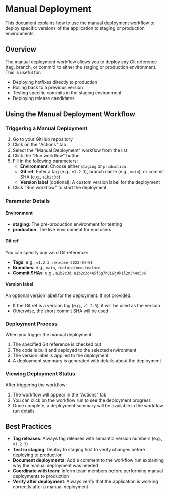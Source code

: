 # Manual Deployment

This document explains how to use the manual deployment workflow to deploy specific versions of the application to staging or production environments.

## Overview

The manual deployment workflow allows you to deploy any Git reference (tag, branch, or commit) to either the staging or production environment. This is useful for:

- Deploying hotfixes directly to production
- Rolling back to a previous version
- Testing specific commits in the staging environment
- Deploying release candidates

## Using the Manual Deployment Workflow

### Triggering a Manual Deployment

1. Go to your GitHub repository
2. Click on the "Actions" tab
3. Select the "Manual Deployment" workflow from the list
4. Click the "Run workflow" button
5. Fill in the following parameters:
   - **Environment**: Choose either `staging` or `production`
   - **Git ref**: Enter a tag (e.g., `v1.2.3`), branch name (e.g., `main`), or commit SHA (e.g., `a1b2c3d`)
   - **Version label** (optional): A custom version label for the deployment
6. Click "Run workflow" to start the deployment

### Parameter Details

#### Environment

- **staging**: The pre-production environment for testing
- **production**: The live environment for end users

#### Git ref

You can specify any valid Git reference:
- **Tags**: e.g., `v1.2.3`, `release-2023-04-01`
- **Branches**: e.g., `main`, `feature/new-feature`
- **Commit SHAs**: e.g., `a1b2c3d`, `a1b2c3d4e5f6g7h8i9j0k1l2m3n4o5p6`

#### Version label

An optional version label for the deployment. If not provided:
- If the Git ref is a version tag (e.g., `v1.2.3`), it will be used as the version
- Otherwise, the short commit SHA will be used

### Deployment Process

When you trigger the manual deployment:

1. The specified Git reference is checked out
2. The code is built and deployed to the selected environment
3. The version label is applied to the deployment
4. A deployment summary is generated with details about the deployment

### Viewing Deployment Status

After triggering the workflow:

1. The workflow will appear in the "Actions" tab
2. You can click on the workflow run to see the deployment progress
3. Once complete, a deployment summary will be available in the workflow run details

## Best Practices

- **Tag releases**: Always tag releases with semantic version numbers (e.g., `v1.2.3`)
- **Test in staging**: Deploy to staging first to verify changes before deploying to production
- **Document deployments**: Add a comment to the workflow run explaining why the manual deployment was needed
- **Coordinate with team**: Inform team members before performing manual deployments to production
- **Verify after deployment**: Always verify that the application is working correctly after a manual deployment
